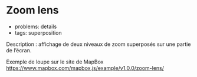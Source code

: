 
# Zoom lens

* problems: details 
* tags: superposition

Description : affichage de deux niveaux de zoom superposés sur une partie de l’écran.

Exemple de loupe sur le site de MapBox https://www.mapbox.com/mapbox.js/example/v1.0.0/zoom-lens/